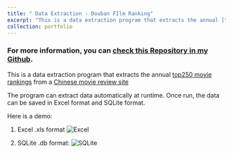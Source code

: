 ```yaml
---
title: " Data Extraction - Douban FIlm Ranking"
excerpt: "This is a data extraction program that extracts the annual [top250 movie rankings](https://movie.douban.com/top250?start=0&filter=) from a [Chinese movie review site](https://www.douban.com) <br/><img src='https://github.com/han-ziqi/douban/raw/master/demo/Result%20in%20SQLite3%20view.png'>"
collection: portfolio
---
```


### For more information, you can [check this Repository in my Github](https://github.com/han-ziqi/dataExtract_douban).

This is a data extraction program that extracts the annual [top250 movie rankings](https://movie.douban.com/top250?start=0&filter=) from a [Chinese movie review site](https://www.douban.com)

The program can extract data automatically at runtime. Once run, the data can be saved in Excel format and SQLite format.

Here is a demo:

1. Excel .xls format
![Excel](https://github.com/han-ziqi/douban/raw/master/demo/Result%20in%20Excel%20view.png)

2. SQLite .db format:
![SQLite](https://github.com/han-ziqi/douban/raw/master/demo/Result%20in%20SQLite3%20view.png)
